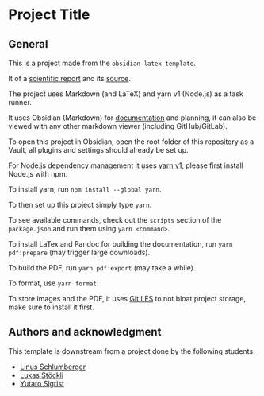 # Project Title

## General

This is a project made from the `obsidian-latex-template`.

It of a [scientific report](./deliverables/ScientificReport/scientific_report.pdf) and its [source](./deliverables/ScientificReport/scientific_report.md).

The project uses Markdown (and LaTeX) and yarn v1 (Node.js) as a task runner.

It uses Obsidian (Markdown) for [documentation](./Overview.md) and planning, it can also be viewed with any other markdown viewer (including GitHub/GitLab).

To open this project in Obsidian, open the root folder of this repository as a Vault, all plugins and settings should already be set up.

For Node.js dependency management it uses [yarn v1](https://classic.yarnpkg.com/lang/en/), please first install Node.js with npm.

To install yarn, run `npm install --global yarn`.

To then set up this project simply type `yarn`.

To see available commands, check out the `scripts` section of the `package.json` and run them using `yarn <command>`.

To install LaTex and Pandoc for building the documentation, run `yarn pdf:prepare` (may trigger large downloads).

To build the PDF, run `yarn pdf:export` (may take a while).

To format, use `yarn format`.

To store images and the PDF, it uses [Git LFS](https://git-lfs.com/) to not bloat project storage, make sure to install it first.

## Authors and acknowledgment

This template is downstream from a project done by the following students:

- [Linus Schlumberger](https://github.com/Killusions)
- [Lukas Stöckli](https://github.com/Valairaa)
- [Yutaro Sigrist](https://github.com/yusigrist)
